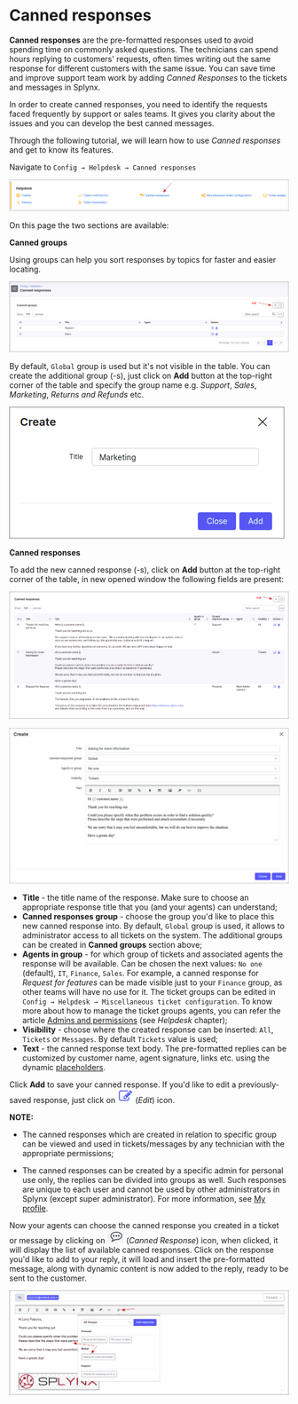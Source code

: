 Canned responses
=============

**Canned responses** are the pre-formatted responses used to avoid spending time on commonly asked questions. The technicians can spend hours replying to customers' requests, often times writing out the same response for different customers with the same issue. You can save time and improve support team work by adding *Canned Responses* to the tickets and messages in Splynx.

In order to create canned responses, you need to identify the requests faced frequently by support or sales teams. It gives you clarity about the issues and you can develop the best canned messages.

Through the following tutorial, we will learn how to use *Canned responses* and get to know its features.

Navigate to `Config → Helpdesk → Canned responses`

![canned responses icon](icon.png)

On this page the two sections are available:

**Canned groups**

Using groups can help you sort responses by topics for faster and easier locating.

![groups](groups_list.png)

By default, `Global` group is used but it's not visible in the table. You can create the additional group (-s), just click on **Add** button at the top-right corner of the table and specify the group name e.g. *Support*, *Sales*, *Marketing*, *Returns and Refunds* etc.

![groups](create_group.png)

**Canned responses**

To add the new canned response (-s), click on **Add** button at the top-right corner of the table, in new opened window the following fields are present:

![response](canned_responses.png)

![response](add_canned_responses.png)

* **Title** - the title name of the response. Make sure to choose an appropriate response title that you (and your agents) can understand;
* **Canned responses group** - choose the group you'd like to place this new canned response into. By default, `Global` group is used, it allows to administrator access to all tickets on the system. The additional groups can be created in **Canned groups** section above;
* **Agents in group** - for which group of tickets and associated agents the response will be available. Can be chosen the next values: `No one` (default), `IT`, `Finance`, `Sales`. For example, a canned response for *Request for features* can be made visible just to your `Finance` group, as other teams will have no use for it.
The ticket groups can be edited in `Config → Helpdesk → Miscellaneous ticket configuration`. To know more about how to manage the ticket groups agents, you can refer the article
[Admins and permissions](administration/main/admins_and_permissions/admins_and_permissions.md) (see *Helpdesk* chapter);
* **Visibility** - choose where the created response can be inserted: `All`, `Tickets` or `Messages`. By default `Tickets` value is used;
* **Text** - the canned response text body. The pre-formatted replies can be customized by customer name, agent signature, links etc. using the dynamic [placeholders](configuration/system/templates/templates_variables/templates_variables.md).

Click **Add** to save your canned response. If you'd like to edit a previously-saved response, just click on <icon class="image-icon">![image](edit.png)</icon> (*Edit*) icon.

**NOTE:**

- The canned responses which are created in relation to specific group can be viewed and used in tickets/messages by any technician with the appropriate permissions;

- The canned responses can be created by a specific admin for personal use only, the replies can be divided into groups as well. Such responses are unique to each user and cannot be used by other administrators in Splynx (except super administrator). For more information, see [My profile](my_profile/profile/profile.md).


Now your agents can choose the canned response you created in a ticket or message by clicking on <icon class="image-icon">![image](response_icon.png)</icon> (*Canned Response*) icon, when clicked, it will display the list of available canned responses. Click on the response you'd like to add to your reply, it will load and insert the pre-formatted message, along with dynamic content is now added to the reply, ready to be sent to the customer.

![reply with](reply_with.png)
